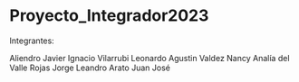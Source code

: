 # Proyecto_Integrador2023

Integrantes:

Aliendro Javier Ignacio
Vilarrubi Leonardo Agustin
Valdez Nancy Analía del Valle
Rojas Jorge Leandro
Arato Juan José
